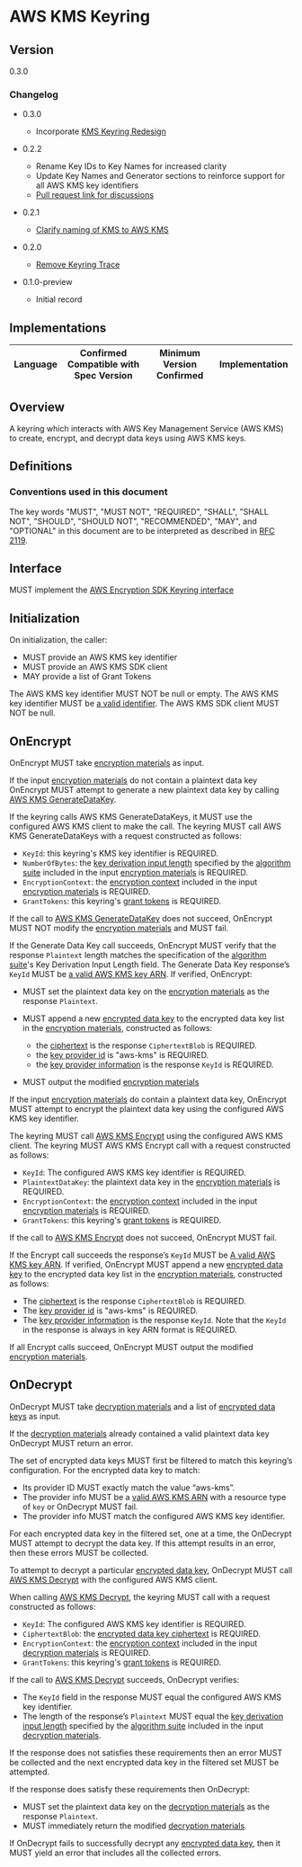 [//]: # "Copyright Amazon.com Inc. or its affiliates. All Rights Reserved."
[//]: # "SPDX-License-Identifier: CC-BY-SA-4.0"

# AWS KMS Keyring

## Version

0.3.0

### Changelog

- 0.3.0

  - Incorporate [KMS Keyring Redesign](https://github.com/awslabs/aws-encryption-sdk-specification/tree/master/proposals/2020-07-01_aws-kms-keyring-redesign)

- 0.2.2

  - Rename Key IDs to Key Names for increased clarity
  - Update Key Names and Generator sections to reinforce support for all AWS KMS key identifiers
  - [Pull request link for discussions](https://github.com/awslabs/aws-encryption-sdk-specification/pull/123)

- 0.2.1

  - [Clarify naming of KMS to AWS KMS](https://github.com/awslabs/aws-encryption-sdk-specification/issues/67)

- 0.2.0

  - [Remove Keyring Trace](../changes/2020-05-13_remove-keyring-trace/change.md)

- 0.1.0-preview

  - Initial record

## Implementations

| Language | Confirmed Compatible with Spec Version | Minimum Version Confirmed | Implementation |
| -------- | -------------------------------------- | ------------------------- | -------------- |

## Overview

A keyring which interacts with AWS Key Management Service (AWS KMS) to create, encrypt, and decrypt data keys
using AWS KMS keys.

## Definitions

### Conventions used in this document

The key words "MUST", "MUST NOT", "REQUIRED", "SHALL", "SHALL NOT", "SHOULD", "SHOULD NOT", "RECOMMENDED", "MAY", and "OPTIONAL"
in this document are to be interpreted as described in [RFC 2119](https://tools.ietf.org/html/rfc2119).

## Interface

MUST implement the [AWS Encryption SDK Keyring interface](../keyring-interface.md#interface)

## Initialization

On initialization, the caller:

- MUST provide an AWS KMS key identifier
- MUST provide an AWS KMS SDK client
- MAY provide a list of Grant Tokens

The AWS KMS key identifier MUST NOT be null or empty.
The AWS KMS key identifier MUST be [a valid identifier](aws-kms-key-arn.md#a-valid-aws-kms-identifier).
The AWS KMS SDK client MUST NOT be null.

## OnEncrypt

OnEncrypt MUST take [encryption materials](../structures.md#encryption-materials) as input.

If the input [encryption materials](../structures.md#encryption-materials) do not contain a plaintext data key
OnEncrypt MUST attempt to generate a new plaintext data key
by calling [AWS KMS GenerateDataKey](https://docs.aws.amazon.com/kms/latest/APIReference/API_GenerateDataKey.html).

If the keyring calls AWS KMS GenerateDataKeys, it MUST use the configured AWS KMS client to make the call.
The keyring MUST call AWS KMS GenerateDataKeys with a request constructed as follows:

- `KeyId`: this keyring's KMS key identifier is REQUIRED.
- `NumberOfBytes`: the [key derivation input length](../algorithm-suites.md#key-derivation-input-length)
  specified by the [algorithm suite](../algorithm-suites.md) included in the input [encryption materials](../structures.md#encryption-materials) is REQUIRED.
- `EncryptionContext`: the [encryption context](../structures.md#encryption-context)
  included in the input [encryption materials](../structures.md#encryption-materials) is REQUIRED.
- `GrantTokens`: this keyring's [grant tokens](https://docs.aws.amazon.com/kms/latest/developerguide/concepts.html#grant_token) is REQUIRED.

If the call to [AWS KMS GenerateDataKey](https://docs.aws.amazon.com/kms/latest/APIReference/API_GenerateDataKey.html) does not succeed,
OnEncrypt MUST NOT modify the [encryption materials](../structures.md#encryption-materials) and MUST fail.

If the Generate Data Key call succeeds, OnEncrypt MUST verify that the response `Plaintext` length matches
the specification of the [algorithm suite](../algorithm-suites.md)'s Key Derivation Input Length field.
The Generate Data Key response’s `KeyId` MUST be [a valid AWS KMS key ARN](aws-kms-key-arn.md#a-valid-aws-kms-arn).
If verified, OnEncrypt:

- MUST set the plaintext data key on the [encryption materials](../structures.md#encryption-materials) as the response `Plaintext`.

- MUST append a new [encrypted data key](../structures.md#encrypted-data-key) to the encrypted data key list in the [encryption materials](../structures.md#encryption-materials), constructed as follows:

  - the [ciphertext](../structures.md#ciphertext) is the response `CiphertextBlob` is REQUIRED.
  - the [key provider id](../structures.md#key-provider-id) is "aws-kms" is REQUIRED.
  - the [key provider information](../structures.md#key-provider-information) is the response `KeyId` is REQUIRED.

- MUST output the modified [encryption materials](../structures.md#encryption-materials)

If the input [encryption materials](../structures.md#encryption-materials) do contain a plaintext data key,
OnEncrypt MUST attempt to encrypt the plaintext data key using the configured AWS KMS key identifier.

The keyring MUST call [AWS KMS Encrypt](https://docs.aws.amazon.com/kms/latest/APIReference/API_Encrypt.html) using the configured AWS KMS client.
The keyring MUST AWS KMS Encrypt call with a request constructed as follows:

- `KeyId`: The configured AWS KMS key identifier is REQUIRED.
- `PlaintextDataKey`: the plaintext data key in the [encryption materials](../structures.md#encryption-materials) is REQUIRED.
- `EncryptionContext`: the [encryption context](../structures.md#encryption-context) included in the input [encryption materials](../structures.md#encryption-materials) is REQUIRED.
- `GrantTokens`: this keyring's [grant tokens](https://docs.aws.amazon.com/kms/latest/developerguide/concepts.html#grant_token) is REQUIRED.

If the call to [AWS KMS Encrypt](https://docs.aws.amazon.com/kms/latest/APIReference/API_Encrypt.html) does not succeed, OnEncrypt MUST fail.

If the Encrypt call succeeds the response’s `KeyId` MUST be [A valid AWS KMS key ARN](aws-kms-key-arn.md#a-valid-aws-kms-arn). If verified, OnEncrypt MUST append a new [encrypted data key](../structures.md#encrypted-data-key) to the encrypted data key list in the [encryption materials](../structures.md#encryption-materials), constructed as follows:

  - The [ciphertext](../structures.md#ciphertext) is the response `CiphertextBlob` is REQUIRED.
  - The [key provider id](../structures.md#key-provider-id) is "aws-kms" is REQUIRED.
  - The [key provider information](../structures.md#key-provider-information) is the response `KeyId`. Note that the `KeyId` in the response is always in key ARN format is REQUIRED.

If all Encrypt calls succeed, OnEncrypt MUST output the modified [encryption materials](../structures.md#encryption-materials).

## OnDecrypt

OnDecrypt MUST take [decryption materials](../structures.md#decryption-materials) and
a list of [encrypted data keys](../structures.md#encrypted-data-key) as input.

If the [decryption materials](../structures.md#decryption-materials) already contained a valid plaintext data key
OnDecrypt MUST return an error.

The set of encrypted data keys MUST first be filtered to match this keyring’s configuration. For the encrypted data key to match:

- Its provider ID MUST exactly match the value “aws-kms”.
- The provider info MUST be a [valid AWS KMS ARN](aws-kms-key-arn.md#a-valid-aws-kms-arn) with a resource type of `key` or OnDecrypt MUST fail.
- The provider info MUST match the configured AWS KMS key identifier.

For each encrypted data key in the filtered set, one at a time, the OnDecrypt MUST attempt to decrypt the data key.
If this attempt results in an error, then these errors MUST be collected.

To attempt to decrypt a particular [encrypted data key](../structures.md#encrypted-data-key),
OnDecrypt MUST call [AWS KMS Decrypt](https://docs.aws.amazon.com/kms/latest/APIReference/API_Decrypt.html) with the configured AWS KMS client.

When calling [AWS KMS Decrypt](https://docs.aws.amazon.com/kms/latest/APIReference/API_Decrypt.html), the keyring MUST call with a request constructed as follows:

- `KeyId`: The configured AWS KMS key identifier is REQUIRED.
- `CiphertextBlob`: the [encrypted data key ciphertext](../structures.md#ciphertext) is REQUIRED.
- `EncryptionContext`: the [encryption context](../structures.md#encryption-context) included in the input [decryption materials](../structures.md#decryption-materials) is REQUIRED.
- `GrantTokens`: this keyring's [grant tokens](https://docs.aws.amazon.com/kms/latest/developerguide/concepts.html#grant_token) is REQUIRED.

If the call to [AWS KMS Decrypt](https://docs.aws.amazon.com/kms/latest/APIReference/API_Decrypt.html) succeeds, OnDecrypt verifies:

- The `KeyId` field in the response MUST equal the configured AWS KMS key identifier.
- The length of the response’s `Plaintext` MUST equal the [key derivation input length](../algorithm-suites.md#key-derivation-input-length)
  specified by the [algorithm suite](../algorithm-suites.md) included in the input [decryption materials](../structures.md#decryption-materials).

If the response does not satisfies these requirements then an error MUST be collected
and the next encrypted data key in the filtered set MUST be attempted.

If the response does satisfy these requirements then OnDecrypt:

- MUST set the plaintext data key on the [decryption materials](../structures.md#decryption-materials) as the response `Plaintext`.
- MUST immediately return the modified [decryption materials](../structures.md#decryption-materials).

If OnDecrypt fails to successfully decrypt any [encrypted data key](../structures.md#encrypted-data-key),
then it MUST yield an error that includes all the collected errors.
